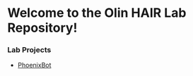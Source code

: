 # Welcome to the Olin HAIR Lab Repository!

### Lab Projects
- [PhoenixBot](https://github.com/Olin-HAIR-Lab/phoenixbot)
